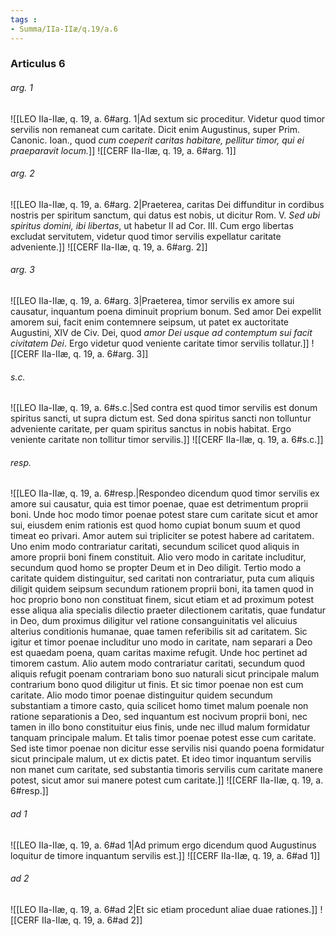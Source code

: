 ```yaml
---
tags : 
- Summa/IIa-IIæ/q.19/a.6
---
```


### Articulus 6

###### arg. 1
![[LEO IIa-IIæ, q. 19, a. 6#arg. 1|Ad sextum sic proceditur. Videtur quod timor servilis non remaneat cum caritate. Dicit enim Augustinus, super Prim. Canonic. Ioan., quod *cum coeperit caritas habitare, pellitur timor, qui ei praeparavit locum.*]]
![[CERF IIa-IIæ, q. 19, a. 6#arg. 1]]

###### arg. 2
![[LEO IIa-IIæ, q. 19, a. 6#arg. 2|Praeterea, caritas Dei diffunditur in cordibus nostris per spiritum sanctum, qui datus est nobis, ut dicitur Rom. V. *Sed ubi spiritus domini, ibi libertas*, ut habetur II ad Cor. III. Cum ergo libertas excludat servitutem, videtur quod timor servilis expellatur caritate adveniente.]]
![[CERF IIa-IIæ, q. 19, a. 6#arg. 2]]

###### arg. 3
![[LEO IIa-IIæ, q. 19, a. 6#arg. 3|Praeterea, timor servilis ex amore sui causatur, inquantum poena diminuit proprium bonum. Sed amor Dei expellit amorem sui, facit enim contemnere seipsum, ut patet ex auctoritate Augustini, XIV de Civ. Dei, quod *amor Dei usque ad contemptum sui facit civitatem Dei*. Ergo videtur quod veniente caritate timor servilis tollatur.]]
![[CERF IIa-IIæ, q. 19, a. 6#arg. 3]]

###### s.c.
![[LEO IIa-IIæ, q. 19, a. 6#s.c.|Sed contra est quod timor servilis est donum spiritus sancti, ut supra dictum est. Sed dona spiritus sancti non tolluntur adveniente caritate, per quam spiritus sanctus in nobis habitat. Ergo veniente caritate non tollitur timor servilis.]]
![[CERF IIa-IIæ, q. 19, a. 6#s.c.]]

###### resp.
![[LEO IIa-IIæ, q. 19, a. 6#resp.|Respondeo dicendum quod timor servilis ex amore sui causatur, quia est timor poenae, quae est detrimentum proprii boni. Unde hoc modo timor poenae potest stare cum caritate sicut et amor sui, eiusdem enim rationis est quod homo cupiat bonum suum et quod timeat eo privari. Amor autem sui tripliciter se potest habere ad caritatem. Uno enim modo contrariatur caritati, secundum scilicet quod aliquis in amore proprii boni finem constituit. Alio vero modo in caritate includitur, secundum quod homo se propter Deum et in Deo diligit. Tertio modo a caritate quidem distinguitur, sed caritati non contrariatur, puta cum aliquis diligit quidem seipsum secundum rationem proprii boni, ita tamen quod in hoc proprio bono non constituat finem, sicut etiam et ad proximum potest esse aliqua alia specialis dilectio praeter dilectionem caritatis, quae fundatur in Deo, dum proximus diligitur vel ratione consanguinitatis vel alicuius alterius conditionis humanae, quae tamen referibilis sit ad caritatem. Sic igitur et timor poenae includitur uno modo in caritate, nam separari a Deo est quaedam poena, quam caritas maxime refugit. Unde hoc pertinet ad timorem castum. Alio autem modo contrariatur caritati, secundum quod aliquis refugit poenam contrariam bono suo naturali sicut principale malum contrarium bono quod diligitur ut finis. Et sic timor poenae non est cum caritate. Alio modo timor poenae distinguitur quidem secundum substantiam a timore casto, quia scilicet homo timet malum poenale non ratione separationis a Deo, sed inquantum est nocivum proprii boni, nec tamen in illo bono constituitur eius finis, unde nec illud malum formidatur tanquam principale malum. Et talis timor poenae potest esse cum caritate. Sed iste timor poenae non dicitur esse servilis nisi quando poena formidatur sicut principale malum, ut ex dictis patet. Et ideo timor inquantum servilis non manet cum caritate, sed substantia timoris servilis cum caritate manere potest, sicut amor sui manere potest cum caritate.]]
![[CERF IIa-IIæ, q. 19, a. 6#resp.]]

###### ad 1
![[LEO IIa-IIæ, q. 19, a. 6#ad 1|Ad primum ergo dicendum quod Augustinus loquitur de timore inquantum servilis est.]]
![[CERF IIa-IIæ, q. 19, a. 6#ad 1]]

###### ad 2
![[LEO IIa-IIæ, q. 19, a. 6#ad 2|Et sic etiam procedunt aliae duae rationes.]]
![[CERF IIa-IIæ, q. 19, a. 6#ad 2]]

